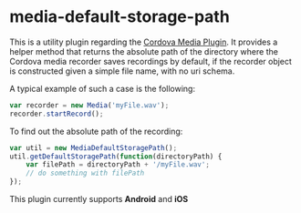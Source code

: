 media-default-storage-path
====================

This is a utility plugin regarding the [Cordova Media Plugin](https://github.com/apache/cordova-plugin-media). It provides a helper method that returns the absolute path of the directory where the Cordova media recorder saves recordings by default, if the recorder object is constructed given a simple file name, with no uri schema.

A typical example of such a case is the following:

```javascript
var recorder = new Media('myFile.wav');
recorder.startRecord();
```

To find out the absolute path of the recording:

```javascript
var util = new MediaDefaultStoragePath();
util.getDefaultStoragePath(function(directoryPath) {
    var filePath = directoryPath + '/myFile.wav';
    // do something with filePath
});
```

This plugin currently supports **Android** and **iOS**

